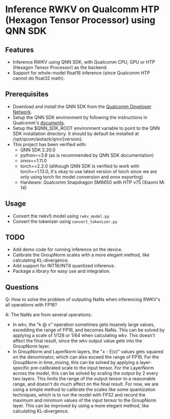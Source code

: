 # Inference RWKV on Qualcomm HTP (Hexagon Tensor Processor) using QNN SDK
## Features
- Inference RWKV using QNN SDK, with Qualcomm CPU, GPU or HTP (Hexagon Tensor Processor) as the backend.
- Support for whole-model float16 inference (since Qualcomm HTP cannot do float32 math).

## Prerequisites
- Download and install the QNN SDK from the [Qualcomm Developer Network](https://developer.qualcomm.com/software/qualcomm-ai-engine-direct-sdk).
- Setup the QNN SDK environment by following the instructions in Qualcomm's [documents](https://docs.qualcomm.com/bundle/publicresource/topics/80-63442-50/introduction.html).
- Setup the $QNN_SDK_ROOT environment variable to point to the QNN SDK installation directory. It should by default be installed at /opt/qcom/aistack/qnn/{version}.
- This project has been verified with:
    - QNN SDK 2.20.0
    - python==3.8 (as is recommended by QNN SDK documentation)
    - onnx==1.11.0
    - torch==2.2.0 (although QNN SDK is verified to work with torch==1.13.0, it's okay to use latest version of torch since we are only using torch for model conversion and onnx exporting)
    - Hardware: Qualcomm Snapdragon SM8650 with HTP v75 (Xiaomi Mi 14)

## Usage
- Convert the rwkv5 model using `rwkv_model.py`
- Convert the tokenizer using `convert_tokenizer.py`

## TODO
- Add demo code for running inference on the device.
- Calibrate the GroupNorm scales with a more elegant method, like calculating KL-divergence.
- Add support for INT16/INT8 quantized inference.
- Package a library for easy use and integration.

## Questions
Q: How to solve the problem of outputing NaNs when inferencing RWKV's all operations with FP16?

A: The NaNs are from several operations:
- In wkv, the "k @ v" operation sometimes gets insanely large values, excedding the range of FP16, and becomes NaNs. This can be solved by applying a scale of 1/128 or 1/64 when calculating wkv. This doesn't affect the final result, since the wkv output value gets into the GroupNorm layer.
- In GroupNorm and LayerNorm layers, the "x - E(x)" values gets squared on the denominator, which can also exceed the range of FP16. For the GroupNorm in time_mixing, this can be solved by applying a layer-specific pre-calibrated scale to the input tensor. For the LayerNorm across the model, this can be solved by scaling the output by 2 every two layers. This limits the range of the output tensor to a reasonable range, and doesn't do much affect on the final result. For now, we are using a simple method to calibrate the scales like some quantization techniques, which is to run the model with FP32 and record the maximum and minimum values of the input tensor to the GroupNorm layer. This can be improved by using a more elegant method, like calculating KL-divergence.